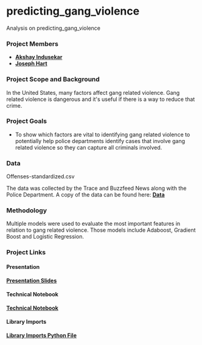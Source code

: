 # predicting_gang_violence

Analysis on predicting_gang_violence

### Project Members
   - <b>[Akshay Indusekar](https://github.com/aindusekar)</b>
   - <b>[Joseph Hart](https://github.com/joseh4)</b>
   
### Project Scope and Background
In the United States, many factors affect gang related violence. Gang related violence is dangerous and it's useful if there is a way
to reduce that crime. 

### Project Goals
 - To show which factors are vital to identifying gang related violence to potentially help police departments identify cases that
 involve gang related violence so they can capture all criminals involved. 


### Data
Offenses-standardized.csv 

The data was collected by the Trace and Buzzfeed News along with the Police Department.
A copy of the data can be found here: <b>[Data](https://github.com/the-trace-and-buzzfeed-news/local-police-data-analysis/tree/master/inputs)</b>

### Methodology

Multiple models were used to evaluate the most important features in relation to gang related violence. 
Those models include Adaboost, Gradient Boost and Logistic Regression.


### Project Links

#### Presentation
<b>[Presentation Slides](url)</b>

#### Technical Notebook
<b>[Technical Notebook](url)</b>

#### Library Imports
<b>[Library Imports Python File](url.py)</b>
